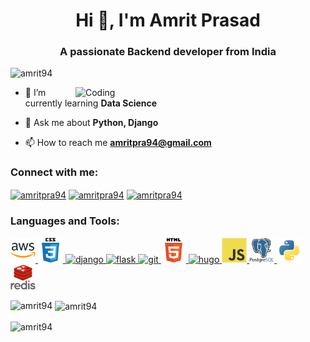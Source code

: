 <!-- ![Header Image](https://ik.imagekit.io/8fh0zzm0gxio/header-image.png) -->
<h1 align="center">Hi 👋, I'm Amrit Prasad</h1>
<h3 align="center">A passionate Backend developer from India</h3>


<p align="left"> <img src="https://komarev.com/ghpvc/?username=amrit94&label=Profile%20views&color=0e75b6&style=flat" alt="amrit94" /> </p>


<img align='right' alt='Coding' width='400' src='https://miro.medium.com/max/1360/0*7Q3yvSIv_t0ioJ-Z.gif'>

- 🌱 I’m currently learning **Data Science**

- 💬 Ask me about **Python, Django**

- 📫 How to reach me **amritpra94@gmail.com**

<h3 align="left">Connect with me:</h3>
<p align="left">
  <a href="https://linkedin.com/in/amritpra94" target="blank"><img align="center" src="https://raw.githubusercontent.com/rahuldkjain/github-profile-readme-generator/master/src/images/icons/Social/linked-in-alt.svg" alt="amritpra94" height="30" width="40" /></a>
  <a href="https://github.com/amrit94/" target="blank"><img align="center" src="https://cdn.jsdelivr.net/npm/simple-icons@3.0.1/icons/github.svg" alt="amritpra94" height="30" width="40" /></a>
  <a href="https://stackoverflow.com/users/8186405/amrit-prasad?tab=profile" target="blank"><img align="center" src="https://cdn.jsdelivr.net/npm/simple-icons@3.0.1/icons/stackoverflow.svg" alt="amritpra94" height="30" width="40" /></a>
</p>

<h3 align="left">Languages and Tools:</h3>
<p align="left"> <a href="https://aws.amazon.com" target="_blank" rel="noreferrer"> <img src="https://raw.githubusercontent.com/devicons/devicon/master/icons/amazonwebservices/amazonwebservices-original-wordmark.svg" alt="aws" width="40" height="40"/> </a> <a href="https://www.w3schools.com/css/" target="_blank" rel="noreferrer"> <img src="https://raw.githubusercontent.com/devicons/devicon/master/icons/css3/css3-original-wordmark.svg" alt="css3" width="40" height="40"/> </a> <a href="https://www.djangoproject.com/" target="_blank" rel="noreferrer"> <img src="https://cdn.worldvectorlogo.com/logos/django.svg" alt="django" width="40" height="40"/> </a> <a href="https://flask.palletsprojects.com/" target="_blank" rel="noreferrer"> <img src="https://www.vectorlogo.zone/logos/pocoo_flask/pocoo_flask-icon.svg" alt="flask" width="40" height="40"/> </a> <a href="https://git-scm.com/" target="_blank" rel="noreferrer"> <img src="https://www.vectorlogo.zone/logos/git-scm/git-scm-icon.svg" alt="git" width="40" height="40"/> </a> <a href="https://www.w3.org/html/" target="_blank" rel="noreferrer"> <img src="https://raw.githubusercontent.com/devicons/devicon/master/icons/html5/html5-original-wordmark.svg" alt="html5" width="40" height="40"/> </a> <a href="https://gohugo.io/" target="_blank" rel="noreferrer"> <img src="https://api.iconify.design/logos-hugo.svg" alt="hugo" width="40" height="40"/> </a> <a href="https://developer.mozilla.org/en-US/docs/Web/JavaScript" target="_blank" rel="noreferrer"> <img src="https://raw.githubusercontent.com/devicons/devicon/master/icons/javascript/javascript-original.svg" alt="javascript" width="40" height="40"/> </a> <a href="https://www.postgresql.org" target="_blank" rel="noreferrer"> <img src="https://raw.githubusercontent.com/devicons/devicon/master/icons/postgresql/postgresql-original-wordmark.svg" alt="postgresql" width="40" height="40"/> </a> <a href="https://www.python.org" target="_blank" rel="noreferrer"> <img src="https://raw.githubusercontent.com/devicons/devicon/master/icons/python/python-original.svg" alt="python" width="40" height="40"/> </a> <a href="https://redis.io" target="_blank" rel="noreferrer"> <img src="https://raw.githubusercontent.com/devicons/devicon/master/icons/redis/redis-original-wordmark.svg" alt="redis" width="40" height="40"/> </a> </p>

<p><img align="left" src="https://github-readme-stats.vercel.app/api/top-langs?username=amrit94&&show_icons=true&locale=en&layout=compact" alt="amrit94" /></p>

<p>&nbsp;<img align="center" src="https://github-readme-stats.vercel.app/api?username=amrit94&count_private=true&show_icons=true&locale=en" alt="amrit94" /></p>

<p><img align="center" src="https://github-readme-streak-stats.herokuapp.com/?user=amrit94&count_private=true" alt="amrit94" /></p>

